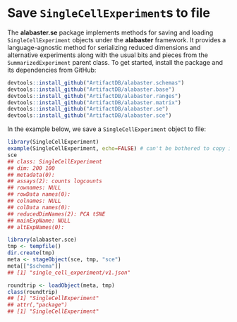 # Save `SingleCellExperiment`s to file

The **alabaster.se** package implements methods for saving and loading `SingleCellExperiment` objects under the **alabaster** framework.
It provides a language-agnostic method for serializing reduced dimensions and alternative experiments along with the usual bits and pieces from the `SummarizedExperiment` parent class.
To get started, install the package and its dependencies from GitHub:

```r
devtools::install_github("ArtifactDB/alabaster.schemas")
devtools::install_github("ArtifactDB/alabaster.base")
devtools::install_github("ArtifactDB/alabaster.ranges")
devtools::install_github("ArtifactDB/alabaster.matrix")
devtools::install_github("ArtifactDB/alabaster.se")
devtools::install_github("ArtifactDB/alabaster.sce")
```

In the example below, we save a `SingleCellExperiment` object to file:

```r
library(SingleCellExperiment)
example(SingleCellExperiment, echo=FALSE) # can't be bothered to copy it here.
sce
## class: SingleCellExperiment
## dim: 200 100
## metadata(0):
## assays(2): counts logcounts
## rownames: NULL
## rowData names(0):
## colnames: NULL
## colData names(0):
## reducedDimNames(2): PCA tSNE
## mainExpName: NULL
## altExpNames(0):

library(alabaster.sce)
tmp <- tempfile()
dir.create(tmp)
meta <- stageObject(sce, tmp, "sce")
meta[["$schema"]]
## [1] "single_cell_experiment/v1.json"

roundtrip <- loadObject(meta, tmp)
class(roundtrip)
## [1] "SingleCellExperiment"
## attr(,"package")
## [1] "SingleCellExperiment"
```

